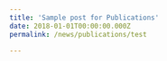 ```yaml
---
title: 'Sample post for Publications'
date: 2018-01-01T00:00:00.000Z
permalink: /news/publications/test

---
```


